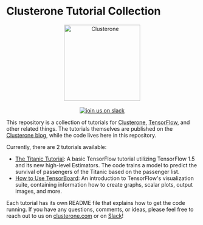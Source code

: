 # Clusterone Tutorial Collection

<p align="center">
<img src="co_logo.png" alt="Clusterone" width="200">
<br>
<br>
<a href="https://slackin-altdyjrdgq.now.sh"><img src="https://slackin-altdyjrdgq.now.sh/badge.svg" alt="join us on slack"></a>
</p>

This repository is a collection of tutorials for [Clusterone](https://clusterone.com), [TensorFlow](https://tensorflow.org), and other related things. The tutorials themselves are published on the [Clusterone blog](https://clusterone.com/blog), while the code lives here in this repository.

Currently, there are 2 tutorials available:

- [The Titanic Tutorial](titanic/): A basic TensorFlow tutorial utilizing TensorFlow 1.5 and its new high-level Estimators. The code trains a model to predict the survival of passengers of the Titanic based on the passenger list.
- [How to Use TensorBoard](tensorboard/): An introduction to TensorFlow's visualization suite, containing information how to create graphs, scalar plots, output images, and more.

Each tutorial has its own README file that explains how to get the code running. If you have any questions, comments, or ideas, please feel free to reach out to us on [clusterone.com](https://clusterone.com) or on [Slack](https://slack.clusterone.com)!